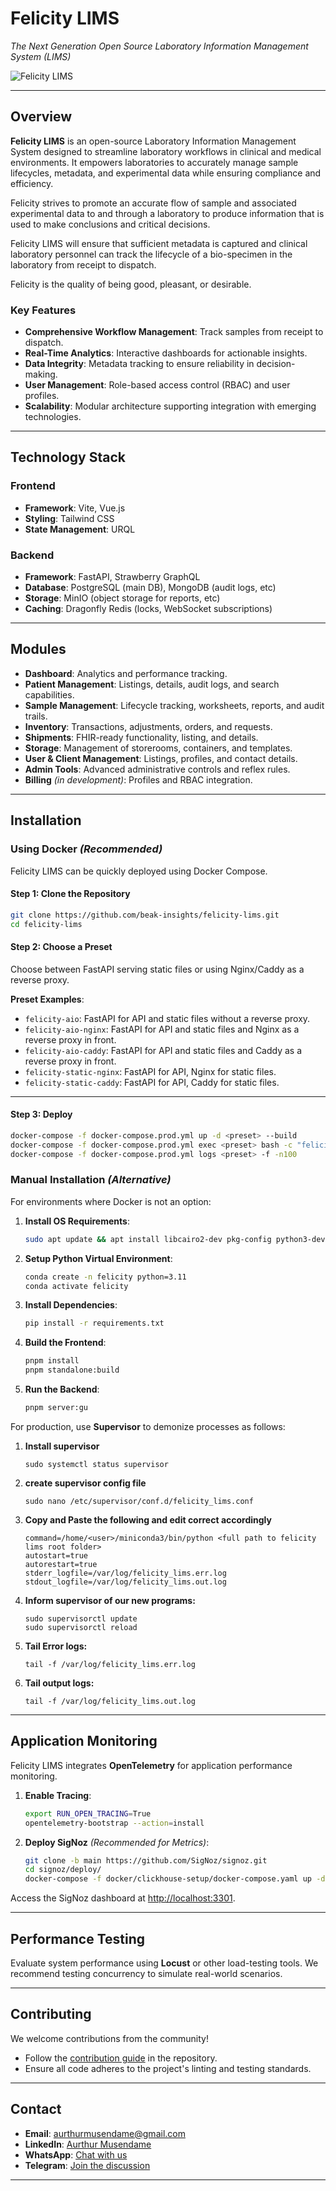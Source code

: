 # **Felicity LIMS**  
*The Next Generation Open Source Laboratory Information Management System (LIMS)*  

![Felicity LIMS](https://github.com/user-attachments/assets/bd6af479-e0a0-4337-9a1d-632e139741a0)

---

## **Overview**  
**Felicity LIMS** is an open-source Laboratory Information Management System designed to streamline laboratory workflows in clinical and medical environments. It empowers laboratories to accurately manage sample lifecycles, metadata, and experimental data while ensuring compliance and efficiency. 

Felicity strives to promote an accurate flow of sample and associated experimental data to and through a laboratory to
produce information that is used to make conclusions and critical decisions.

Felicity LIMS will ensure that sufficient metadata is captured and clinical laboratory personnel can track the lifecycle
of a bio-specimen in the laboratory from receipt to dispatch.

Felicity is the quality of being good, pleasant, or desirable.

### **Key Features**  
- **Comprehensive Workflow Management**: Track samples from receipt to dispatch.  
- **Real-Time Analytics**: Interactive dashboards for actionable insights.  
- **Data Integrity**: Metadata tracking to ensure reliability in decision-making.  
- **User Management**: Role-based access control (RBAC) and user profiles.  
- **Scalability**: Modular architecture supporting integration with emerging technologies.  

---

## **Technology Stack**  
### **Frontend**  
- **Framework**: Vite, Vue.js  
- **Styling**: Tailwind CSS  
- **State Management**: URQL  

### **Backend**  
- **Framework**: FastAPI, Strawberry GraphQL  
- **Database**: PostgreSQL (main DB), MongoDB (audit logs, etc)  
- **Storage**: MinIO (object storage for reports, etc)  
- **Caching**: Dragonfly Redis (locks, WebSocket subscriptions)  

---

## **Modules**  
- **Dashboard**: Analytics and performance tracking.  
- **Patient Management**: Listings, details, audit logs, and search capabilities.  
- **Sample Management**: Lifecycle tracking, worksheets, reports, and audit trails.  
- **Inventory**: Transactions, adjustments, orders, and requests.  
- **Shipments**: FHIR-ready functionality, listing, and details.  
- **Storage**: Management of storerooms, containers, and templates.  
- **User & Client Management**: Listings, profiles, and contact details.  
- **Admin Tools**: Advanced administrative controls and reflex rules.  
- **Billing** *(in development)*: Profiles and RBAC integration.  

---

## **Installation**  

### **Using Docker** *(Recommended)*  
Felicity LIMS can be quickly deployed using Docker Compose.  

#### **Step 1**: Clone the Repository  
```bash
git clone https://github.com/beak-insights/felicity-lims.git
cd felicity-lims
```

#### **Step 2**: Choose a Preset  
Choose between FastAPI serving static files or using Nginx/Caddy as a reverse proxy.  

**Preset Examples**:  
- `felicity-aio`: FastAPI for API and static files without a reverse proxy.  
- `felicity-aio-nginx`: FastAPI for API and static files and Nginx as a reverse proxy in front.
- `felicity-aio-caddy`: FastAPI for API and static files and Caddy as a reverse proxy in front.
- `felicity-static-nginx`: FastAPI for API, Nginx for static files.
- `felicity-static-caddy`: FastAPI for API, Caddy for static files.

---

#### **Step 3**: Deploy  
```bash
docker-compose -f docker-compose.prod.yml up -d <preset> --build
docker-compose -f docker-compose.prod.yml exec <preset> bash -c "felicity-lims upgrade"
docker-compose -f docker-compose.prod.yml logs <preset> -f -n100
```

### **Manual Installation** *(Alternative)*  
For environments where Docker is not an option:  

1. **Install OS Requirements**:  
    ```bash
    sudo apt update && apt install libcairo2-dev pkg-config python3-dev gcc g++
    ```
2. **Setup Python Virtual Environment**:  
    ```bash
    conda create -n felicity python=3.11
    conda activate felicity
    ```
3. **Install Dependencies**:  
    ```bash
    pip install -r requirements.txt
    ```
4. **Build the Frontend**:  
    ```bash
    pnpm install
    pnpm standalone:build
    ```
5. **Run the Backend**:  
    ```bash
    pnpm server:gu
    ```

For production, use **Supervisor** to demonize processes as follows:
1. **Install supervisor**
    ```sudo apt install supervisor
    sudo systemctl status supervisor
   ```
    
3. **create supervisor config file**
    ```
    sudo nano /etc/supervisor/conf.d/felicity_lims.conf
   ```
    
5. **Copy and Paste the following and edit correct accordingly**
    ```[program:felicity_lims]
    command=/home/<user>/miniconda3/bin/python <full path to felicity lims root folder>
    autostart=true
    autorestart=true
    stderr_logfile=/var/log/felicity_lims.err.log
    stdout_logfile=/var/log/felicity_lims.out.log
    ```

6. **Inform supervisor of our new programs:**
    ```sudo supervisorctl reread
    sudo supervisorctl update
    sudo supervisorctl reload
    ```

7. **Tail Error logs:**
    ```sudo supervisorctl tail -f felicity_lims stderr  # or
    tail -f /var/log/felicity_lims.err.log
    ```
    
8. **Tail output logs:**
    ```sudo supervisorctl tail -f felicity_lims stdout  # or
    tail -f /var/log/felicity_lims.out.log
    ```

---

## **Application Monitoring**  
Felicity LIMS integrates **OpenTelemetry** for application performance monitoring.  

1. **Enable Tracing**:  
    ```bash
    export RUN_OPEN_TRACING=True
    opentelemetry-bootstrap --action=install
    ```

2. **Deploy SigNoz** *(Recommended for Metrics)*:  
    ```bash
    git clone -b main https://github.com/SigNoz/signoz.git
    cd signoz/deploy/
    docker-compose -f docker/clickhouse-setup/docker-compose.yaml up -d
    ```

Access the SigNoz dashboard at [http://localhost:3301](http://localhost:3301).  

---

## **Performance Testing**  
Evaluate system performance using **Locust** or other load-testing tools. We recommend testing concurrency to simulate real-world scenarios.  

---

## **Contributing**  
We welcome contributions from the community!  

- Follow the [contribution guide](CONTRIBUTING.md) in the repository.  
- Ensure all code adheres to the project's linting and testing standards.  

---

## **Contact**  
- **Email**: [aurthurmusendame@gmail.com](mailto:aurthurmusendame@gmail.com)  
- **LinkedIn**: [Aurthur Musendame](https://www.linkedin.com/in/aurthurmusendame)  
- **WhatsApp**: [Chat with us](https://api.whatsapp.com/send?phone=263776406399)  
- **Telegram**: [Join the discussion](https://www.t.me/aurthurm)  

---
